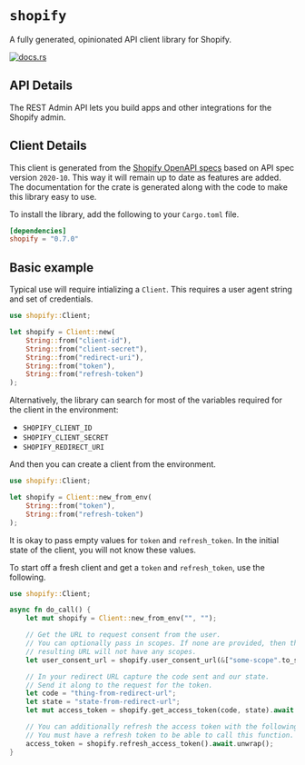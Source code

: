 # `shopify`

A fully generated, opinionated API client library for Shopify.


[![docs.rs](https://docs.rs/shopify/badge.svg)](https://docs.rs/shopify)

## API Details

The REST Admin API lets you build apps and other integrations for the Shopify admin.






## Client Details

This client is generated from the [Shopify OpenAPI
specs](https://raw.githubusercontent.com/allengrant/shopify_openapi/master/shopify_openapi.json) based on API spec version `2020-10`. This way it will remain
up to date as features are added. The documentation for the crate is generated
along with the code to make this library easy to use.


To install the library, add the following to your `Cargo.toml` file.

```toml
[dependencies]
shopify = "0.7.0"
```

## Basic example

Typical use will require intializing a `Client`. This requires
a user agent string and set of credentials.

```rust
use shopify::Client;

let shopify = Client::new(
    String::from("client-id"),
    String::from("client-secret"),
    String::from("redirect-uri"),
    String::from("token"),
    String::from("refresh-token")
);
```

Alternatively, the library can search for most of the variables required for
the client in the environment:

- `SHOPIFY_CLIENT_ID`
- `SHOPIFY_CLIENT_SECRET`
- `SHOPIFY_REDIRECT_URI`

And then you can create a client from the environment.

```rust
use shopify::Client;

let shopify = Client::new_from_env(
    String::from("token"),
    String::from("refresh-token")
);
```

It is okay to pass empty values for `token` and `refresh_token`. In
the initial state of the client, you will not know these values.

To start off a fresh client and get a `token` and `refresh_token`, use the following.

```rust
use shopify::Client;

async fn do_call() {
    let mut shopify = Client::new_from_env("", "");

    // Get the URL to request consent from the user.
    // You can optionally pass in scopes. If none are provided, then the
    // resulting URL will not have any scopes.
    let user_consent_url = shopify.user_consent_url(&["some-scope".to_string()]);

    // In your redirect URL capture the code sent and our state.
    // Send it along to the request for the token.
    let code = "thing-from-redirect-url";
    let state = "state-from-redirect-url";
    let mut access_token = shopify.get_access_token(code, state).await.unwrap();

    // You can additionally refresh the access token with the following.
    // You must have a refresh token to be able to call this function.
    access_token = shopify.refresh_access_token().await.unwrap();
}
```
